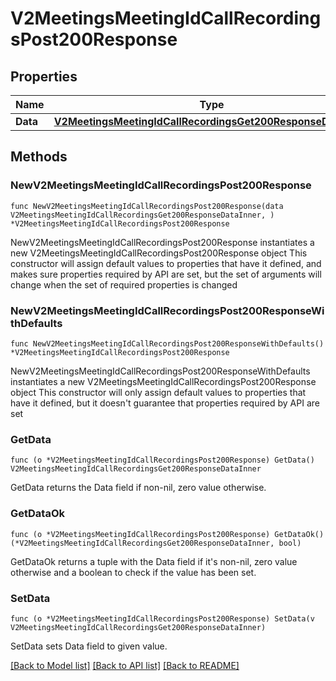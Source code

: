 # V2MeetingsMeetingIdCallRecordingsPost200Response

## Properties

Name | Type | Description | Notes
------------ | ------------- | ------------- | -------------
**Data** | [**V2MeetingsMeetingIdCallRecordingsGet200ResponseDataInner**](V2MeetingsMeetingIdCallRecordingsGet200ResponseDataInner.md) |  | 

## Methods

### NewV2MeetingsMeetingIdCallRecordingsPost200Response

`func NewV2MeetingsMeetingIdCallRecordingsPost200Response(data V2MeetingsMeetingIdCallRecordingsGet200ResponseDataInner, ) *V2MeetingsMeetingIdCallRecordingsPost200Response`

NewV2MeetingsMeetingIdCallRecordingsPost200Response instantiates a new V2MeetingsMeetingIdCallRecordingsPost200Response object
This constructor will assign default values to properties that have it defined,
and makes sure properties required by API are set, but the set of arguments
will change when the set of required properties is changed

### NewV2MeetingsMeetingIdCallRecordingsPost200ResponseWithDefaults

`func NewV2MeetingsMeetingIdCallRecordingsPost200ResponseWithDefaults() *V2MeetingsMeetingIdCallRecordingsPost200Response`

NewV2MeetingsMeetingIdCallRecordingsPost200ResponseWithDefaults instantiates a new V2MeetingsMeetingIdCallRecordingsPost200Response object
This constructor will only assign default values to properties that have it defined,
but it doesn't guarantee that properties required by API are set

### GetData

`func (o *V2MeetingsMeetingIdCallRecordingsPost200Response) GetData() V2MeetingsMeetingIdCallRecordingsGet200ResponseDataInner`

GetData returns the Data field if non-nil, zero value otherwise.

### GetDataOk

`func (o *V2MeetingsMeetingIdCallRecordingsPost200Response) GetDataOk() (*V2MeetingsMeetingIdCallRecordingsGet200ResponseDataInner, bool)`

GetDataOk returns a tuple with the Data field if it's non-nil, zero value otherwise
and a boolean to check if the value has been set.

### SetData

`func (o *V2MeetingsMeetingIdCallRecordingsPost200Response) SetData(v V2MeetingsMeetingIdCallRecordingsGet200ResponseDataInner)`

SetData sets Data field to given value.



[[Back to Model list]](../README.md#documentation-for-models) [[Back to API list]](../README.md#documentation-for-api-endpoints) [[Back to README]](../README.md)


